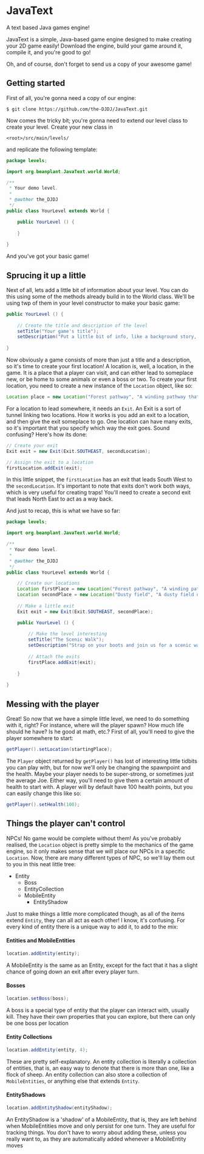 # JavaText
A text based Java games engine!

JavaText is a simple, Java-based game engine designed to make creating your 2D game easily! Download the engine, build your game around it, compile it, and you're good to go!

Oh, and of course, don't forget to send us a copy of your awesome game!

## Getting started

First of all, you're gonna need a copy of our engine:
```shell
$ git clone https://github.com/the-DJDJ/JavaText.git
```

Now comes the tricky bit; you're gonna need to extend our level class to create your level. Create your new class in 
```
<root>/src/main/levels/
```
and replicate the following template:
```java
package levels;

import org.beanplant.JavaText.world.World;

/**
 * Your demo level.
 *
 * @author the_DJDJ
 */
public class YourLevel extends World {

    public YourLevel () {
    
    }
    
}
```
And you've got your basic game!

## Sprucing it up a little
Next of all, lets add a little bit of information about your level. You can do this using some of the methods already build in to the World class. We'll be using twp of them in your level constructor to make your basic game:
```java
public YourLevel () {
    
    // Create the title and description of the level
    setTitle("Your game's title");
    setDescription("Put a little bit of info, like a background story, here for your players.");
    
}
```
Now obviously a game consists of more than just a title and a description, so it's time to create your first location! A location is, well, a location, in the game. It is a place that a player can visit, and can either lead to someplace new, or be home to some animals or even a boss or two.
To create your first location, you need to create a new instance of the `Location` object, like so:
```java
Location place = new Location("Forest pathway", "A winding pathway that leads you through the woods");
```
For a location to lead somewhere, it needs an `Exit`. An Exit is a sort of tunnel linking two locations. How it works is you add an exit to a location, and then give the exit someplace to go. One location can have many exits, so it's important that you specify which way the exit goes. Sound confusing? Here's how its done:
```java
// Create your exit
Exit exit = new Exit(Exit.SOUTHEAST, secondLocation);

// Assign the exit to a location
firstLocation.addExit(exit);
```
In this little snippet, the `firstLocation` has an exit that leads South West to the `secondLocation`. It's important to note that exits don't work both ways, which is very useful for creating traps! You'll need to create a second exit that leads North East to act as a way back.

And just to recap, this is what we have so far:
```java
package levels;

import org.beanplant.JavaText.world.World;

/**
 * Your demo level.
 *
 * @author the_DJDJ
 */
public class YourLevel extends World {

    // Create our locations
    Location firstPlace = new Location("Forest pathway", "A winding pathway that leads you through the woods");
    Location secondPlace = new Location("Dusty field", "A dusty field of flowers, rustling in the breeze.");
    
    // Make a little exit
    Exit exit = new Exit(Exit.SOUTHEAST, secondPlace);

    public YourLevel () {
    
        // Make the level interesting
        setTitle("The Scenic Walk");
        setDescription("Strap on your boots and join us for a scenic walk through the woods.");
    
        // Attach the exits
        firstPlace.addExit(exit);
    
    }
    
}
```
## Messing with the player
Great! So now that we have a simple little level, we need to do something with it, right? For instance, where will the player spawn? How much life should he have? Is he good at math, etc.?
First of all, you'll need to give the player somewhere to start:
```java
getPlayer().setLocation(startingPlace);
```
The `Player` object returned by `getPlayer()` has lost of interesting little tidbits you can play with, but for now we'll only be changing the spawnpoint and the health.
Maybe your player needs to be super-strong, or sometimes just the average Joe. Either way, you'll need to give them a certain amount of health to start with. A player will by default have 100 health points, but you can easily change this like so:
```java
getPlayer().setHealth(100);
```
## Things the player can't control
NPCs! No game would be complete without them! As you've probably realised, the `Location` object is pretty simple to the mechanics of the game engine, so it only makes sense that we will place our NPCs in a specific `Location`. Now, there are many different types of NPC, so we'll lay them out to you in this neat little tree:
* Entity
  * Boss
  * EntityCollection
  * MobileEntity
    * EntityShadow
    
Just to make things a little more complicated though, as all of the items extend `Entity`, they can all act as each other! I know, it's confusing.
For every kind of entity there is a unique way to add it, to add to the mix:
#### Entities and MobileEntities
```java
location.addEntity(entity);
```
A MobileEntity is the same as an Entity, except for the fact that it has a slight chance of going down an exit after every player turn.
#### Bosses
```java
location.setBoss(boss);
```
A boss is a special type of entity that the player can interact with, usually kill. They have their own properties that you can explore, but there can only be one boss per location
#### Entity Collections
```java
location.addEntity(entity, 4);
```
These are pretty self-explanatory. An entity collection is literally a collection of entities, that is, an easy way to denote that there is more than one, like a flock of sheep. An entity collection can also store a collection of `MobileEntities`, or anything else that extends `Entity`.
#### EntityShadows
```java
location.addEntityShadow(entityShadow);
```
An EntityShadow is a 'shadow' of a MobileEntity, that is, they are left behind when MobileEntities move and only persist for one turn. They are useful for tracking things. You don't have to worry about adding these, unless you really want to, as they are automatically added whenever a MobileEntity moves
